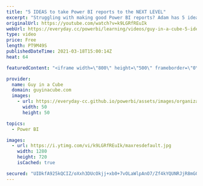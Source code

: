 ```yaml
---
title: "5 IDEAS to take Power BI reports to the NEXT LEVEL"
excerpt: "Struggling with making good Power BI reports? Adam has 5 ideas to help you take your reports to the NEXT LEVEL! You don't have to be a graphic artist to get there either!  Custom Background https://www.youtube.com/watch?v=0QvovI3aycs  Tooltips https://www.youtube.com/watch?v=z1Z1axRSMzM  Conditional"
originalUrl: https://youtube.com/watch?v=k9LGRfREuIk
webUrl: https://everyday.cc/powerbi/learning/videos/guy-in-a-cube-5-ideas-to-take-power-bi-reports-to-the-next-level/
type: video
price: Free
length: PT9M49S
publishedDateTime: 2021-03-18T15:00:14Z
heat: 64

featuredContent: "<iframe width=\"800\" height=\"500\" frameborder=\"0\" src=\"https://www.youtube.com/embed/k9LGRfREuIk\" allow=\"accelerometer; autoplay; encrypted-media; gyroscope; picture-in-picture\" allowfullscreen></iframe>"

provider:
  name: Guy in a Cube
  domain: guyinacube.com
  images:
    - url: https://everyday-cc.github.io/powerbi/assets/images/organizations/guyinacube.com-50x50.jpg
      width: 50
      height: 50

topics:
  - Power BI

images:
  - url: https://i.ytimg.com/vi/k9LGRfREuIk/maxresdefault.jpg
    width: 1280
    height: 720
    isCached: true

secured: "UIDkfA925kQCIZ/oXxh3DUcOkjj+xb0+7vOLaWlpAnO7/Zf4kYQUNRJjR8mG0NsG2jmyF6WZeJW6irKVL6Z20slDzbgkpdq6daEk5LqZLuQFyE585odrF85rmAtUoNYG9s2a1eiCdImuhEZjzvk39U1mHQF6hmjiPYEJ4/HCq1oIhasV7uyoWiSJ+KY9ls4hopT0ikuW8Qx+HGH2tBTeFsU6dxEWvoGQ+ZPGWi3mSQDwvB+6Qxizj8F1W2JuEA7Vm9wSAnvsP8SUlZ8CR7/BS9wzm0JTiJSJjpoujz9eGXpRTPOUMUn18Iha3dTf4ln/3UjEVX1RehwdBNHwVNPd475I11ErAeOy/ediAvQ2NbrBalDPMoUlWZs+PsaB+J9qfBEkzF53qJFTgxVyrJM0bpi0Q0mUnHtDNye3JhCyAH0=;fNnzPtRz8n1UOer/rI8W3Q=="
---
```


